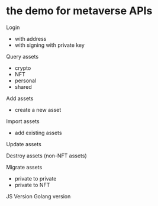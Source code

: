 # the demo for metaverse APIs 

Login
* with address
* with signing with private key 

Query assets
* crypto
* NFT
* personal
* shared

Add assets
* create a new asset

Import assets
* add existing assets

Update assets

Destroy assets (non-NFT assets)

Migrate assets
* private to private
* private to NFT

JS Version
Golang version
